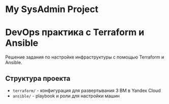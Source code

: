 ﻿# My SysAdmin Project
# DevOps практика с Terraform и Ansible

Решение задания по настройке инфраструктуры с помощью Terraform и Ansible.

## Структура проекта

- `terraform/` - конфигурация для развертывания 3 ВМ в Yandex Cloud
- `ansible/` - playbook и роли для настройки машин
